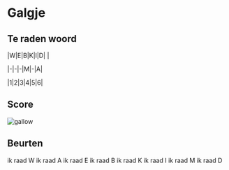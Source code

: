 # Galgje

## Te raden woord

|W|E|B|K|I|D| |

|-|-|-|M|-|A|

|1|2|3|4|5|6|

## Score
![gallow](./images/5.png)

## Beurten
ik raad W
ik raad A
ik raad E
ik raad B
ik raad K
ik raad I
ik raad M
ik raad D
